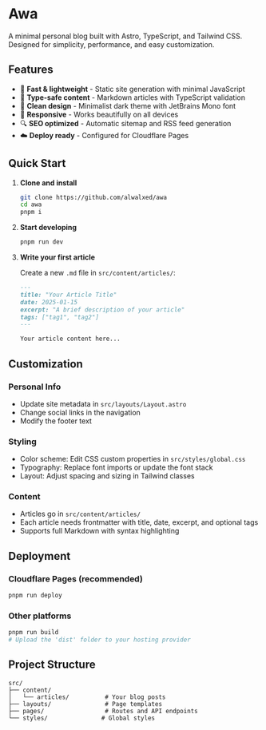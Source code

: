 # Awa

A minimal personal blog built with Astro, TypeScript, and Tailwind CSS. Designed for simplicity, performance, and easy customization.

## Features

- 🚀 **Fast & lightweight** - Static site generation with minimal JavaScript
- 📝 **Type-safe content** - Markdown articles with TypeScript validation
- 🎨 **Clean design** - Minimalist dark theme with JetBrains Mono font
- 📱 **Responsive** - Works beautifully on all devices
- 🔍 **SEO optimized** - Automatic sitemap and RSS feed generation
- ☁️ **Deploy ready** - Configured for Cloudflare Pages

## Quick Start

1. **Clone and install**

   ```bash
   git clone https://github.com/alwalxed/awa
   cd awa
   pnpm i
   ```

2. **Start developing**

   ```bash
   pnpm run dev
   ```

3. **Write your first article**

   Create a new `.md` file in `src/content/articles/`:

   ```markdown
   ---
   title: "Your Article Title"
   date: 2025-01-15
   excerpt: "A brief description of your article"
   tags: ["tag1", "tag2"]
   ---

   Your article content here...
   ```

## Customization

### Personal Info

- Update site metadata in `src/layouts/Layout.astro`
- Change social links in the navigation
- Modify the footer text

### Styling

- Color scheme: Edit CSS custom properties in `src/styles/global.css`
- Typography: Replace font imports or update the font stack
- Layout: Adjust spacing and sizing in Tailwind classes

### Content

- Articles go in `src/content/articles/`
- Each article needs frontmatter with title, date, excerpt, and optional tags
- Supports full Markdown with syntax highlighting

## Deployment

### Cloudflare Pages (recommended)

```bash
pnpm run deploy
```

### Other platforms

```bash
pnpm run build
# Upload the 'dist' folder to your hosting provider
```

## Project Structure

```
src/
├── content/
│   └── articles/          # Your blog posts
├── layouts/               # Page templates
├── pages/                 # Routes and API endpoints
└── styles/               # Global styles

```
